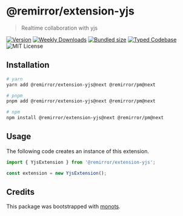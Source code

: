 # @remirror/extension-yjs

> Realtime collaboration with yjs

[![Version][version]][npm] [![Weekly Downloads][downloads-badge]][npm]
[![Bundled size][size-badge]][size] [![Typed Codebase][typescript]](./src/index.ts)
![MIT License][license]

[version]: https://flat.badgen.net/npm/v/@remirror/extension-yjs
[npm]: https://npmjs.com/package/@remirror/extension-yjs
[license]: https://flat.badgen.net/badge/license/MIT/purple
[size]: https://bundlephobia.com/result?p=@remirror/extension-yjs
[size-badge]: https://flat.badgen.net/bundlephobia/minzip/@remirror/extension-yjs
[typescript]: https://flat.badgen.net/badge/icon/TypeScript?icon=typescript&label
[downloads-badge]: https://badgen.net/npm/dw/@remirror/extension-yjs/red?icon=npm

## Installation

```bash
# yarn
yarn add @remirror/extension-yjs@next @remirror/pm@next

# pnpm
pnpm add @remirror/extension-yjs@next @remirror/pm@next

# npm
npm install @remirror/extension-yjs@next @remirror/pm@next
```

## Usage

The following code creates an instance of this extension.

```ts
import { YjsExtension } from '@remirror/extension-yjs';

const extension = new YjsExtension();
```

## Credits

This package was bootstrapped with [monots].

[monots]: https://github.com/monots/monots
